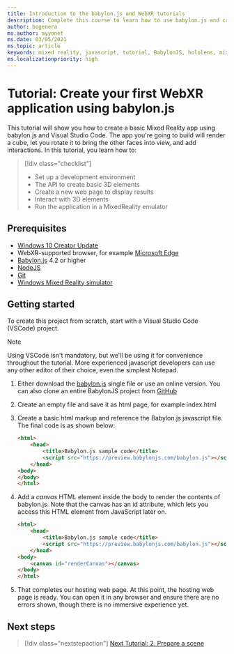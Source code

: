```yaml
---
title: Introduction to the babylon.js and WebXR tutorials
description: Complete this course to learn how to use babylon.js and create basic Mixed Reality application.
author: bogenera
ms.author: ayyonet
ms.date: 03/05/2021
ms.topic: article
keywords: mixed reality, javascript, tutorial, BabylonJS, hololens, mixed reality, UWP, Windows 10
ms.localizationpriority: high
---
```


# Tutorial: Create your first WebXR application using babylon.js

This tutorial will show you how to create a basic Mixed Reality app using babylon.js and Visual Studio Code. The app you're going to build will render a cube, let you rotate it to bring the other faces into view, and add interactions. In this tutorial, you learn how to:

> [!div class="checklist"]
> * Set up a development environment
> * The API to create basic 3D elements  
> * Create a new web page to display results
> * Interact with 3D elements
> * Run the application in a MixedReality emulator

## Prerequisites
<!-- Perhaps list the browsers explicitly? Microsoft Edge 2020 or later, Chrome 79, Firefox? -->
* [Windows 10 Creator Update](https://www.microsoft.com/software-download/windows10)
* WebXR-supported browser, for example [Microsoft Edge](https://docs.microsoft.com/windows/mixed-reality/whats-new/new-microsoft-edge)
* [Babylon.js](https://doc.babylonjs.com/divingDeeper/developWithBjs/frameworkVers) 4.2 or higher
* [NodeJS](https://nodejs.org/)
* [Git](https://git-scm.com/)
* [Windows Mixed Reality simulator](https://docs.microsoft.com/windows/mixed-reality/develop/platform-capabilities-and-apis/using-the-windows-mixed-reality-simulator)

## Getting started

To create this project from scratch, start with a Visual Studio Code (VSCode) project.

> [!NOTE]
> Using VSCode isn't mandatory, but we'll be using it for convenience throughout the tutorial. More experienced javascript developers can use any other editor of their choice, even the simplest Notepad.

1. Either download the [babylon.js](https://doc.babylonjs.com/divingDeeper/developWithBjs/frameworkVers) single file or use an online version. You can also clone an entire BabylonJS project from [GitHub](https://github.com/BabylonJS/Babylon.js)
1. Create an empty file and save it as html page, for example index.html
1. Create a basic html markup and reference the Babylon.js javascript file. The final code is as shown below:

    ```html
    <html>
        <head>
            <title>Babylon.js sample code</title>
            <script src="https://preview.babylonjs.com/babylon.js"></script>
        </head>
    <body>
    </body>
    </html>
    ```

1. Add a *canvas* HTML element inside the body to render the contents of babylon.js. Note that the canvas has an id attribute, which lets you access this HTML element from JavaScript later on.

    ```html
    <html>
        <head>
            <title>Babylon.js sample code</title>
            <script src="https://preview.babylonjs.com/babylon.js"></script>
        </head>
    <body>
        <canvas id="renderCanvas"></canvas>
    </body>
    </html>
    ```

1. That completes our hosting web page. At this point, the hosting web page is ready. You can open it in any browser and ensure there are no errors shown, though there is no immersive experience yet.

## Next steps

> [!div class="nextstepaction"]
> [Next Tutorial: 2. Prepare a scene](prepare-scene-02.md)
